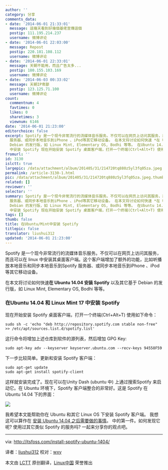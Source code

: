 ```yaml
---
author: ''
category: 分享
comments_data:
- date: '2014-06-01 21:33:01'
  message: 這幾天看到好幾個基佬宣傳這個
  postip: 111.195.214.237
  username: 微博评论
- date: '2014-06-01 22:03:00'
  message: Repost
  postip: 220.181.108.112
  username: 微博评论
- date: '2014-06-01 22:33:01'
  message: 天朝不能用，而且广告太多...
  postip: 180.155.103.169
  username: 微博评论
- date: '2014-06-03 00:33:02'
  message: 天朝IP卑鄙
  postip: 123.125.71.100
  username: 微博评论
count:
  commentnum: 4
  favtimes: 0
  likes: 0
  sharetimes: 3
  viewnum: 6146
date: '2014-06-01 21:23:00'
editorchoice: false
excerpt: Spotify 是一个现今非常流行的流媒体音乐服务。不仅可以在网页上访问其服务，而且可以在 linux 中安装其桌面客户端。这个客户端增加了额外的功能，比如听播放本地音乐和同步本地音乐到Spotify
  服务器、或同步本地音乐到iPhone 、iPod等其它移动设备。 在本文将讨论如何快速 *在 Ubuntu 14.04 安装 Spotify * 以及其它基于
  Debian 的发行版，如 Linux Mint, Elementary OS, Bodhi 等等。 在Ubuntu 14.04 和 Linux Mint 17
  中安装 Spotify 现在开始安装 Spotify 桌面客户端，打开一个终端(Ctrl+Alt+T) 使用如下命令： sudo sh -c 'echo &quot;deb
fromurl: ''
id: 3130
islctt: true
largepic: /data/attachment/album/201405/31/214720tq880z5yl3fq05za.jpeg
permalink: /article-3130-1.html
pic: /data/attachment/album/201405/31/214720tq880z5yl3fq05za.jpeg.thumb.jpg
related: []
reviewer: ''
selector: ''
summary: Spotify 是一个现今非常流行的流媒体音乐服务。不仅可以在网页上访问其服务，而且可以在 linux 中安装其桌面客户端。这个客户端增加了额外的功能，比如听播放本地音乐和同步本地音乐到Spotify
  服务器、或同步本地音乐到iPhone 、iPod等其它移动设备。 在本文将讨论如何快速 *在 Ubuntu 14.04 安装 Spotify * 以及其它基于
  Debian 的发行版，如 Linux Mint, Elementary OS, Bodhi 等等。 在Ubuntu 14.04 和 Linux Mint 17
  中安装 Spotify 现在开始安装 Spotify 桌面客户端，打开一个终端(Ctrl+Alt+T) 使用如下命令： sudo sh -c 'echo &quot;deb
tags: []
thumb: false
title: 在Ubuntu/Mint中安装 Spotify
titlepic: false
translator: liushui312
updated: '2014-06-01 21:23:00'
---
```


Spotify 是一个现今非常流行的流媒体音乐服务。不仅可以在网页上访问其服务，而且可以在 linux 中安装其桌面客户端。这个客户端增加了额外的功能，比如听播放本地音乐和同步本地音乐到Spotify 服务器、或同步本地音乐到iPhone 、iPod等其它移动设备。


在本文将讨论如何快速**在 Ubuntu 14.04 安装 Spotify** 以及其它基于 Debian 的发行版，如 Linux Mint, Elementary OS, Bodhi 等等。


### 在Ubuntu 14.04 和 Linux Mint 17 中安装 Spotify


现在开始安装 Spotify 桌面客户端，打开一个终端(Ctrl+Alt+T) 使用如下命令：



```
sudo sh -c 'echo "deb http://repository.spotify.com stable non-free" >> /etc/apt/sources.list.d/spotify.list'

```

这行命令将增加上述仓库到软件的源列表，然后增加 GPG Key:



```
sudo apt-key adv --keyserver keyserver.ubuntu.com --recv-keys 94558F59

```

下一步比较简单。更新和安装 Spotify 客户端：



```
sudo apt-get update
sudo apt-get install spotify-client

```

这样就安装完成了。现在可以在Unity Dash (ubuntu 中) 上通过搜索Spotify 来启动它。在 Ubuntu 环境下，Spotify 客户端整合的非常好。这是 Spotify 在 Ubuntu 14.04 下的界面：


![](/data/attachment/album/201405/31/214720tq880z5yl3fq05za.jpeg)


我希望本文能帮助你在 Ubuntu 和其它 Linux OS 下安装 Spotify 客户端。 我想这可以算作在 [安装 Ubuntu 14.04 之后需要做的事情](http://itsfoss.com/things-to-do-after-installing-ubuntu-14-04/)。 中的第一件。如何发现它呢? 使用过其它类似 Spotify 的服务吗? 一起来分享你的观点吧。




---


via: <http://itsfoss.com/install-spotify-ubuntu-1404/>


译者：[liushui312](https://github.com/liushui312) 校对：[wxy](https://github.com/wxy)


本文由 [LCTT](https://github.com/LCTT/TranslateProject) 原创翻译，[Linux中国](http://linux.cn/) 荣誉推出
